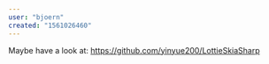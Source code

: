 ```yaml
---
user: "bjoern"
created: "1561026460"
---
```


Maybe have a look at:
https://github.com/yinyue200/LottieSkiaSharp
